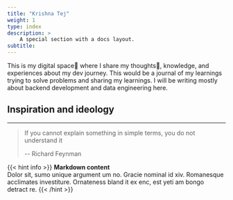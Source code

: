 ```yaml
---
title: "Krishna Tej"
weight: 1
type: index
description: >
    A special section with a docs layout.
subtitle: 
---
```


This is my digital space📖 where I share my thoughts💭, knowledge, and experiences about my dev journey. This would be a journal of my learnings trying to solve problems and sharing my learnings. I will be writing mostly about backend development and data engineering here. 

## Inspiration and ideology
---
> If you cannot explain something in simple terms, you do not understand it
>
> -- Richard Feynman

{{< hint info >}}
**Markdown content**\
Dolor sit, sumo unique argument um no. Gracie nominal id xiv. Romanesque acclimates investiture.
 Ornateness bland it ex enc, est yeti am bongo detract re.
{{< /hint >}}
